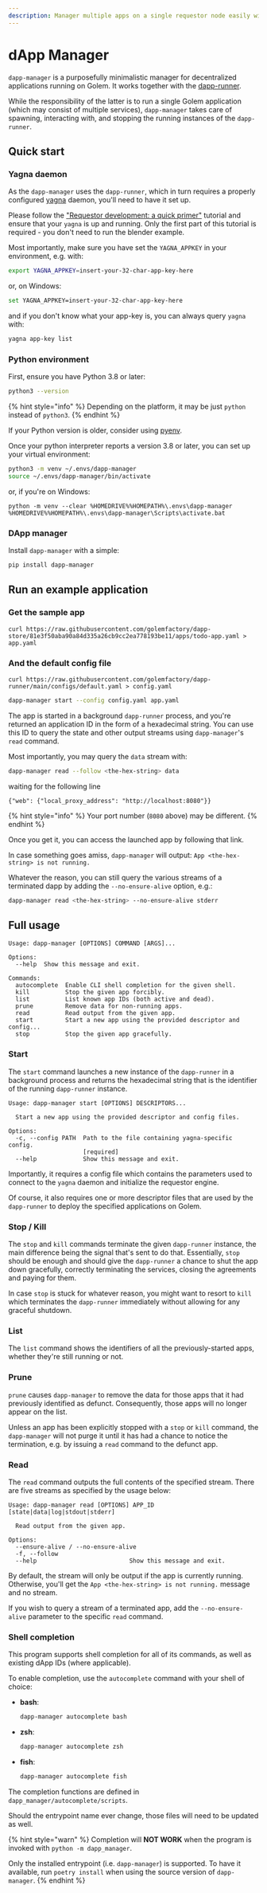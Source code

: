 ```yaml
---
description: Manager multiple apps on a single requestor node easily with `dapp-manager`.
---
```


# dApp Manager

`dapp-manager` is a purposefully minimalistic manager for decentralized applications running on
Golem. It works together with the [dapp-runner](run-a-dapp.md).

While the responsibility of the latter is to run a single Golem application (which may consist of 
multiple services), `dapp-manager` takes care of spawning, interacting with, and stopping the 
running instances of the `dapp-runner`.

## Quick start

### Yagna daemon

As the `dapp-manager` uses the `dapp-runner`, which in turn requires a properly configured
[yagna](https://github.com/golemfactory/yagna) daemon, you'll need to have it set up.

Please follow the ["Requestor development: a quick primer"](../flash-tutorial-of-requestor-development/README.md)
tutorial and ensure that your `yagna` is up and running. Only the first part of this
tutorial is required - you don't need to run the blender example.

Most importantly, make sure you have set the `YAGNA_APPKEY` in your environment, e.g. with:

```bash
export YAGNA_APPKEY=insert-your-32-char-app-key-here
```

or, on Windows:

```bash
set YAGNA_APPKEY=insert-your-32-char-app-key-here
```

and if you don't know what your app-key is, you can always query `yagna` with:

```bash
yagna app-key list
```

### Python environment

First, ensure you have Python 3.8 or later:

```bash
python3 --version
```

{% hint style="info" %}
Depending on the platform, it may be just `python` instead of `python3`.
{% endhint %}

If your Python version is older, consider using [pyenv](https://github.com/pyenv/pyenv-installer).

Once your python interpreter reports a version 3.8 or later, you can set up your virtual
environment:

```bash
python3 -m venv ~/.envs/dapp-manager
source ~/.envs/dapp-manager/bin/activate
```

or, if you're on Windows:

```shell
python -m venv --clear %HOMEDRIVE%%HOMEPATH%\.envs\dapp-manager
%HOMEDRIVE%%HOMEPATH%\.envs\dapp-manager\Scripts\activate.bat
```

### DApp manager

Install `dapp-manager` with a simple:

```bash
pip install dapp-manager
```


## Run an example application

### Get the sample app

```
curl https://raw.githubusercontent.com/golemfactory/dapp-store/81e3f50aba90a84d335a26cb9cc2ea778193be11/apps/todo-app.yaml > app.yaml
```

### And the default config file

```
curl https://raw.githubusercontent.com/golemfactory/dapp-runner/main/configs/default.yaml > config.yaml
```

```bash
dapp-manager start --config config.yaml app.yaml
```

The app is started in a background `dapp-runner` process, and you're returned an application ID in
the form of a hexadecimal string. You can use this ID to query the state and other output streams
using `dapp-manager`'s `read` command.

Most importantly, you may query the `data` stream with:

```bash
dapp-manager read --follow <the-hex-string> data
```

waiting for the following line

```shell
{"web": {"local_proxy_address": "http://localhost:8080"}}
```

{% hint style="info" %}
Your port number (`8080` above) may be different.
{% endhint %}

Once you get it, you can access the launched app by following that link.


In case something goes amiss, `dapp-manager` will output:
```App <the-hex-string> is not running.```

Whatever the reason, you can still query the various streams of a terminated dapp by adding the
`--no-ensure-alive` option, e.g.:

```bash
dapp-manager read <the-hex-string> --no-ensure-alive stderr 
```

## Full usage

```shell
Usage: dapp-manager [OPTIONS] COMMAND [ARGS]...

Options:
  --help  Show this message and exit.

Commands:
  autocomplete  Enable CLI shell completion for the given shell.
  kill          Stop the given app forcibly.
  list          List known app IDs (both active and dead).
  prune         Remove data for non-running apps.
  read          Read output from the given app.
  start         Start a new app using the provided descriptor and config...
  stop          Stop the given app gracefully.
```

### Start

The `start` command launches a new instance of the `dapp-runner` in a background process and
returns the hexadecimal string that is the identifier of the running `dapp-runner` instance.

```shell
Usage: dapp-manager start [OPTIONS] DESCRIPTORS...

  Start a new app using the provided descriptor and config files.

Options:
  -c, --config PATH  Path to the file containing yagna-specific config.
                     [required]
  --help             Show this message and exit.
```

Importantly, it requires a config file which contains the parameters used to connect to the `yagna`
daemon and initialize the requestor engine.

Of course, it also requires one or more descriptor files that are used by the `dapp-runner` to
deploy the specified applications on Golem.

### Stop / Kill

The `stop` and `kill` commands terminate the given `dapp-runner` instance, the main difference
being the signal that's sent to do that. Essentially, `stop` should be enough and should give the
`dapp-runner` a chance to shut the app down gracefully, correctly terminating the services,
closing the agreements and paying for them.

In case `stop` is stuck for whatever reason, you might want to resort to `kill` which terminates
the `dapp-runner` immediately without allowing for any graceful shutdown.

### List

The `list` command shows the identifiers of all the previously-started apps, whether they're still
running or not.

### Prune

`prune` causes `dapp-manager` to remove the data for those apps that it had previously identified as
defunct. Consequently, those apps will no longer appear on the list.

Unless an app has been explicitly stopped with a `stop` or `kill` command, the `dapp-manager`
will not purge it until it has had a chance to notice the termination, e.g. by issuing a `read`
command to the defunct app.

### Read

The `read` command outputs the full contents of the specified stream. There are five streams as
specified by the usage below:

```shell
Usage: dapp-manager read [OPTIONS] APP_ID [state|data|log|stdout|stderr]

  Read output from the given app.

Options:
  --ensure-alive / --no-ensure-alive
  -f, --follow
  --help                          Show this message and exit.
```

By default, the stream will only be output if the app is currently running. Otherwise, you'll get
the ```App <the-hex-string> is not running.``` message and no stream.

If you wish to query a stream of a terminated app, add the `--no-ensure-alive` parameter to the
specific `read` command.

### Shell completion

This program supports shell completion for all of its commands, as well as existing dApp IDs (where applicable).

To enable completion, use the `autocomplete` command with your shell of choice:

* **bash**:

    ```bash
    dapp-manager autocomplete bash
    ```

* **zsh**:

    ```bash
    dapp-manager autocomplete zsh
    ```

* **fish**:

    ```bash
    dapp-manager autocomplete fish
    ```

The completion functions are defined in `dapp_manager/autocomplete/scripts`.

Should the entrypoint name ever change, those files will need to be updated as well.

{% hint style="warn" %}
Completion will **NOT WORK** when the program is invoked with `python -m dapp_manager`.

Only the installed entrypoint (i.e. `dapp-manager`) is supported.
To have it available, run `poetry install` when using the source version of `dapp-manager`.
{% endhint %}
